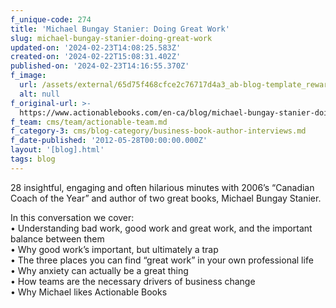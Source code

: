 ```yaml
---
f_unique-code: 274
title: 'Michael Bungay Stanier: Doing Great Work'
slug: michael-bungay-stanier-doing-great-work
updated-on: '2024-02-23T14:08:25.583Z'
created-on: '2024-02-22T15:08:31.402Z'
published-on: '2024-02-23T14:16:55.370Z'
f_image:
  url: /assets/external/65d75f468cfce2c76717d4a3_ab-blog-template_reward.jpeg
  alt: null
f_original-url: >-
  https://www.actionablebooks.com/en-ca/blog/michael-bungay-stanier-doing-great-work/
f_team: cms/team/actionable-team.md
f_category-3: cms/blog-category/business-book-author-interviews.md
f_date-published: '2012-05-28T00:00:00.000Z'
layout: '[blog].html'
tags: blog
---
```


28 insightful, engaging and often hilarious minutes with 2006’s “Canadian Coach of the Year” and author of two great books, Michael Bungay Stanier.

In this conversation we cover:  
• Understanding bad work, good work and great work, and the important balance between them  
• Why good work’s important, but ultimately a trap  
• The three places you can find “great work” in your own professional life  
• Why anxiety can actually be a great thing  
• How teams are the necessary drivers of business change  
• Why Michael likes Actionable Books
